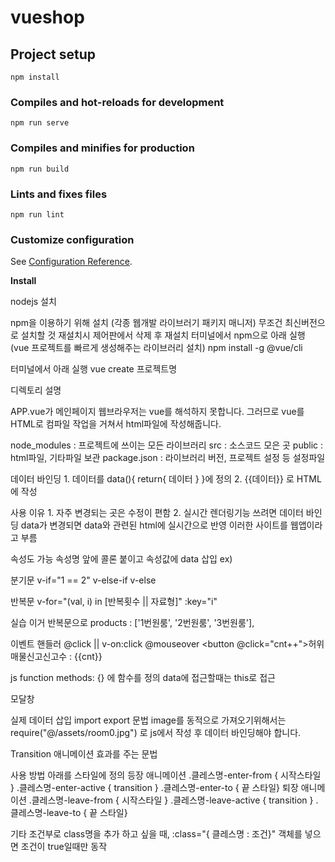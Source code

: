 # vueshop

## Project setup
```
npm install
```

### Compiles and hot-reloads for development
```
npm run serve
```

### Compiles and minifies for production
```
npm run build
```

### Lints and fixes files
```
npm run lint
```

### Customize configuration
See [Configuration Reference](https://cli.vuejs.org/config/).

********Install********

nodejs 설치

npm을 이용하기 위해 설치 (각종 웹개발 라이브러기 패키지 매니저)
무조건 최신버전으로 설치할 것
재설치시 제어판에서 삭제 후 재설치
터미널에서 npm으로 아래 실행 (vue 프로젝트를 빠르게 생성해주는 라이브러리 설치) npm install -g @vue/cli

터미널에서 아래 실행 vue create 프로젝트명

디렉토리 설명

APP.vue가 메인페이지 웹브라우저는 vue를 해석하지 못합니다. 그러므로 vue를 HTML로 컴파일 작업을 거쳐서 html파일에 작성해줍니다.

node_modules : 프로젝트에 쓰이는 모든 라이브러리 src : 소스코드 모은 곳 public : html파일, 기타파일 보관 package.json : 라이브러리 버전, 프로젝트 설정 등 설정파일

데이터 바인딩 1. 데이터를 data(){ return{ 데이터 } }에 정의 2. {{데이터}} 로 HTML에 작성

사용 이유 1. 자주 변경되는 곳은 수정이 편함 2. 실시간 렌더링기능 쓰려면 데이터 바인딩 data가 변경되면 data와 관련된 html에 실시간으로 반영 이러한 사이트를 웹앱이라고 부름

속성도 가능 속성명 앞에 콜론 붙이고 속성값에 data 삽입 ex)

분기문 v-if="1 == 2" v-else-if v-else

반복문 v-for="(val, i) in [반복횟수 || 자료형]" :key="i"

실습 이거 반복문으로 products : ['1번원룸', '2번원룸', '3번원룸'],

이벤트 핸들러 @click || v-on:click @mouseover <button @click="cnt++">허위매물신고신고수 : {{cnt}}

js function methods: {} 에 함수를 정의 data에 접근할때는 this로 접근

모달창

실제 데이터 삽입 import export 문법 image를 동적으로 가져오기위해서는 require("@/assets/room0.jpg") 로 js에서 작성 후 데이터 바인딩해야 합니다.

Transition 애니메이션 효과를 주는 문법

사용 방법 아래를 스타일에 정의 등장 애니메이션 .클레스명-enter-from { 시작스타일 } .클레스명-enter-active { transition } .클레스명-enter-to { 끝 스타일} 퇴장 애니메이션 .클레스명-leave-from { 시작스타일 } .클레스명-leave-active { transition } .클레스명-leave-to { 끝 스타일}

기타 조건부로 class명을 추가 하고 싶을 때, :class="{ 클레스명 : 조건}" 객체를 넣으면 조건이 true일때만 동작



